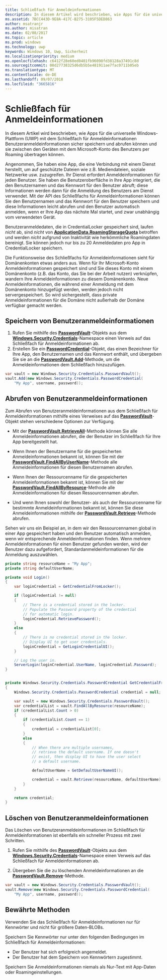 ```yaml
---
title: Schließfach für Anmeldeinformationen
description: In diesem Artikel wird beschrieben, wie Apps für die universelle Windows-Plattform (UWP) mit dem Schließfach für Anmeldeinformationen Benutzeranmeldeinformationen sicher speichern und abrufen können und sie zwischen den Geräten mit dem Microsoft-Konto des Benutzers per Roaming übertragen können.
ms.assetid: 7BCC443D-9E8A-417C-B275-3105F5DED863
author: msatranjr
ms.author: misatran
ms.date: 02/08/2017
ms.topic: article
ms.prod: windows
ms.technology: uwp
keywords: Windows 10, Uwp, Sicherheit
ms.localizationpriority: medium
ms.openlocfilehash: c6412f28e60ed0401fb96098fd38128a37491c8d
ms.sourcegitcommit: 00d27738325d6db5b5e481911ae7fac0711b05eb
ms.translationtype: MT
ms.contentlocale: de-DE
ms.lasthandoff: 09/07/2018
ms.locfileid: "3665816"
---
```

# <a name="credential-locker"></a>Schließfach für Anmeldeinformationen




In diesem Artikel wird beschrieben, wie Apps für die universelle Windows-Plattform (UWP) mit dem Schließfach für Anmeldeinformationen Benutzeranmeldeinformationen sicher speichern und abrufen können und sie zwischen den Geräten mit dem Microsoft-Konto des Benutzers per Roaming übertragen können.

Angenommen, Sie haben eine App, die eine Verbindung mit einem Dienst herstellt, um auf geschützte Dateien wie z.B. Mediendateien, soziale Netzwerke usw. zuzugreifen. Ihr Dienst erfordert Anmeldeinformationen für jeden Benutzer. Sie haben die Benutzeroberfläche in Ihre App integriert, die den Benutzernamen und das Kennwort für den Benutzer abruft; diese Informationen werden dann für die Anmeldung des Benutzers am Dienst verwendet. Mit der API des Schließfachs für Anmeldeinformationen können Sie den Benutzernamen und das Kennwort für den Benutzer speichern und diese Informationen leicht abrufen und den Benutzer automatisch anmelden, wenn er Ihre App das nächste Mal startet, und zwar unabhängig vom verwendeten Gerät.

Benutzeranmeldedaten, die in CredentialLocker gespeichert sind, laufen *nicht* ab, sind *nicht* von [**ApplicationData.RoamingStorageQuota**](https://msdn.microsoft.com/library/windows/apps/br241625) betroffen und werden *nicht* aufgrund von Inaktivität wie herkömmliche Roamingdaten bereinigt. Sie können jedoch nur bis zu 20 Anmeldedaten pro App in CredentialLocker speichern.

Die Funktionsweise des Schließfachs für Anmeldeinformationen sieht für Domänenkonten etwas anders aus. Wenn für Ihr Microsoft-Konto Anmeldeinformationen gespeichert sind und Sie dieses Konto mit einem Domänenkonto (z.B. das Konto, das Sie bei der Arbeit nutzen) verknüpfen, wandern Ihre Anmeldeinformationen zu diesem Domänenkonto. Neue Anmeldeinformationen, die während einer Anmeldung mit dem Domänenkonto hinzugefügt werden, werden jedoch nicht servergespeichert. So wird sichergestellt, dass private Anmeldeinformationen für die Domäne nicht außerhalb der Domäne verfügbar gemacht werden.

## <a name="storing-user-credentials"></a>Speichern von Benutzeranmeldeinformationen


1.  Rufen Sie mithilfe des [**PasswordVault**](https://msdn.microsoft.com/library/windows/apps/br227081)-Objekts aus dem [**Windows.Security.Credentials**](https://msdn.microsoft.com/library/windows/apps/br227089)-Namespace einen Verweis auf das Schließfach für Anmeldeinformationen ab.
2.  Erstellen Sie ein [**PasswordCredential**](https://msdn.microsoft.com/library/windows/apps/br227061)-Objekt, das einen Bezeichner für Ihre App, den Benutzernamen und das Kennwort enthält, und übergeben Sie sie an die [**PasswordVault.Add**](https://msdn.microsoft.com/library/windows/apps/hh701231)-Methode, um die Anmeldeinformationen dem Schließfach hinzuzufügen.

```cs
var vault = new Windows.Security.Credentials.PasswordVault();
vault.Add(new Windows.Security.Credentials.PasswordCredential(
    "My App", username, password));
```

## <a name="retrieving-user-credentials"></a>Abrufen von Benutzeranmeldeinformationen


Zum Abrufen von Benutzeranmeldeinformationen aus dem Schließfach für Anmeldeinformationen mithilfe eines Verweises auf das [**PasswordVault**](https://msdn.microsoft.com/library/windows/apps/br227081)-Objekt stehen verschiedene Optionen zur Verfügung.

-   Mit der [**PasswordVault.RetrieveAll**](https://msdn.microsoft.com/library/windows/apps/br227088)-Methode können Sie alle Anmeldeinformationen abrufen, die der Benutzer im Schließfach für Ihre App bereitgestellt hat.

-   Wenn Ihnen der Benutzername für die gespeicherten Anmeldeinformationen bekannt ist, können Sie mit der [**PasswordVault.FindAllByUserName**](https://msdn.microsoft.com/library/windows/apps/br227084)-Methode alle Anmeldeinformationen für diesen Benutzernamen abrufen.

-   Wenn Ihnen der Ressourcenname für die gespeicherten Anmeldeinformationen bekannt ist, können Sie mit der [**PasswordVault.FindAllByResource**](https://msdn.microsoft.com/library/windows/apps/br227083)-Methode alle Anmeldeinformationen für diesen Ressourcennamen abrufen.

-   Und wenn Ihnen sowohl der Benutzer- als auch der Ressourcenname für bestimmte Anmeldeinformationen bekannt ist, können Sie diese Anmeldeinformationen mithilfe der [**PasswordVault.Retrieve**](https://msdn.microsoft.com/library/windows/apps/br227087)-Methode abrufen.

Sehen wir uns ein Beispiel an, in dem wir den Ressourcennamen global in einer App gespeichert haben und den Benutzer automatisch anmelden, wenn wir entsprechende Anmeldeinformationen finden. Wenn mehrere Anmeldeinformationen für einen Benutzer gefunden werden, wird der Benutzer dazu aufgefordert, Standardanmeldeinformationen für die Anmeldung auszuwählen.

```cs
private string resourceName = "My App";
private string defaultUserName;

private void Login()
{
    var loginCredential = GetCredentialFromLocker();

    if (loginCredential != null)
    {
        // There is a credential stored in the locker.
        // Populate the Password property of the credential
        // for automatic login.
        loginCredential.RetrievePassword();
    }
    else
    {
        // There is no credential stored in the locker.
        // Display UI to get user credentials.
        loginCredential = GetLoginCredentialUI();
    }

    // Log the user in.
    ServerLogin(loginCredential.UserName, loginCredential.Password);
}


private Windows.Security.Credentials.PasswordCredential GetCredentialFromLocker()
{
    Windows.Security.Credentials.PasswordCredential credential = null;

    var vault = new Windows.Security.Credentials.PasswordVault();
    var credentialList = vault.FindAllByResource(resourceName);
    if (credentialList.Count > 0)
    {
        if (credentialList.Count == 1)
        {
            credential = credentialList[0];
        }
        else
        {
            // When there are multiple usernames,
            // retrieve the default username. If one doesn't
            // exist, then display UI to have the user select
            // a default username.

            defaultUserName = GetDefaultUserNameUI();

            credential = vault.Retrieve(resourceName, defaultUserName);
        }
    }

    return credential;
}
```

## <a name="deleting-user-credentials"></a>Löschen von Benutzeranmeldeinformationen


Das Löschen von Benutzeranmeldeinformationen im Schließfach für Anmeldeinformationen ist ebenfalls ein schneller Prozess mit zwei Schritten.

1.  Rufen Sie mithilfe des [**PasswordVault**](https://msdn.microsoft.com/library/windows/apps/br227081)-Objekts aus dem [**Windows.Security.Credentials**](https://msdn.microsoft.com/library/windows/apps/br227089)-Namespace einen Verweis auf das Schließfach für Anmeldeinformationen ab.

2.  Übergeben Sie die zu löschenden Anmeldeinformationen an die [**PasswordVault.Remove**](https://msdn.microsoft.com/library/windows/apps/hh701242)-Methode.

```cs
var vault = new Windows.Security.Credentials.PasswordVault();
vault.Remove(new Windows.Security.Credentials.PasswordCredential(
    "My App", username, password));
```

## <a name="best-practices"></a>Bewährte Methoden


Verwenden Sie das Schließfach für Anmeldeinformationen nur für Kennwörter und nicht für größere Daten-BLOBs.

Speichern Sie Kennwörter nur unter den folgenden Bedingungen im Schließfach für Anmeldeinformationen:

-   Der Benutzer hat sich erfolgreich angemeldet.
-   Der Benutzer hat dem Speichern von Kennwörtern zugestimmt.

Speichern Sie Anmeldeinformationen niemals als Nur-Text mit App-Daten oder Roamingeinstellungen.
